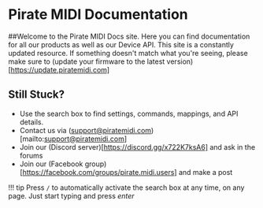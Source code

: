 # Pirate MIDI Documentation

##Welcome to the Pirate MIDI Docs site. Here you can find documentation for all our products as well as our Device API. This site is a constantly updated resource. If something doesn't match what you're seeing, please make sure to (update your firmware to the latest version)[https://update.piratemidi.com]

## Still Stuck?
- Use the search box to find settings, commands, mappings, and API details.
- Contact us via (support@piratemidi.com)[mailto:support@piratemidi.com]
- Join our (Discord server)[https://discord.gg/x722K7ksA6] and ask in the forums
- Join our (Facebook group)[https://facebook.com/groups/pirate.midi.users] and make a post

!!! tip
    Press `/` to automatically activate the search box at any time, on any page. Just start typing and press _enter_

